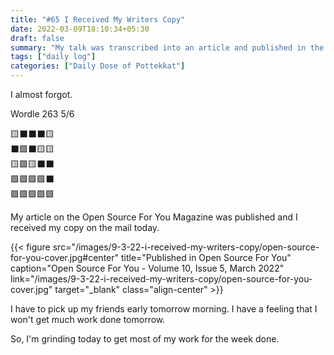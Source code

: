 ```yaml
---
title: "#65 I Received My Writers Copy"
date: 2022-03-09T18:10:34+05:30
draft: false
summary: "My talk was transcribed into an article and published in the Open Source For You Magazine. I got my author's copy today!"
tags: ["daily log"]
categories: ["Daily Dose of Pottekkat"]
---
```


I almost forgot.

Wordle 263 5/6

🟨⬛⬛⬛🟨\
⬛🟩⬛🟨🟨\
🟨🟩🟨⬛⬛\
🟩🟩🟩🟩⬛\
🟩🟩🟩🟩🟩

My article on the Open Source For You Magazine was published and I received my copy on the mail today.

{{< figure src="/images/9-3-22-i-received-my-writers-copy/open-source-for-you-cover.jpg#center" title="Published in Open Source For You" caption="Open Source For You - Volume 10, Issue 5, March 2022" link="/images/9-3-22-i-received-my-writers-copy/open-source-for-you-cover.jpg" target="_blank" class="align-center" >}}

I have to pick up my friends early tomorrow morning. I have a feeling that I won't get much work done tomorrow.

So, I'm grinding today to get most of my work for the week done.
